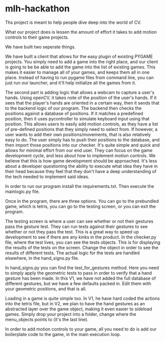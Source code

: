 # mlh-hackathon


Ths project is meant to help people dive deep into the world of CV.

What our project does is lessen the amount of effort it takes to add motion controls to their game projects.

We have built two seperate things.

We have built a client that allows for the easy plugin of existing PYGAME projects. You simply need to add a game into the right place, and our client is going to be
be able to add the game into the list of existing games. This makes it easier to manage all of your games, and keeps them all in one place. Instead of
having to run pygame files from command line, you can just run our launcher, and it'll help initialize all the games from it.

The second part is adding logic that allows a webcam to capture a user's hands. Using openCV, it takes note of the position of the user's hands. If it sees that the
player's hands are oriented in a certain way, then it sends that to the backend logic of our program. The backend then checks the positions against a database
of positions. If it matches a predefined position, then it uses pycontroller to simulate keyboard input using that position. This allows users to easily add motion
controls, as they have a list of pre-defined positions that they simply need to select from. If however, a user wants to add their own positions/movements, that is also
relatively easy to do. The user simply has to push their positions to the database, and then import those positions into our checker. It's quite simple and quick
and allows for minimal effort from our end user. They can focus on the game development cycle, and less about how to implement motion controls. We believe
that this is how game development should be approached. It's less about a developer questioning the ability to execute what idea they have in their head because
they feel that they don't have a deep understanding of the tech needed to implement said ideas. 


In order to run our program install the requirements.txt. Then execute the mainlogic.py file.


Once in the program, there are three options. You can go to the prebundled game, which is tetris, you can go to the testing screen, or you can exit the program.




The testing screen is where a user can see whether or not their gestures pass the gesture test. They can run tests against their gestures to see whether or not they
pass the test. This is a great way to speed up development to see if there are any kinks in the product. In the checker.py file, where the test lives, you can see
the tests objects. This is for displaying the results of the tests on the screen. Change the object in order to see the results of different tests. The actual logic for the tests are handled elsewhere, in the hand_signs.py file.


In hand_signs.py you can find the test_for_gestures method. Here you need to simply apply the geometric tests to pass in order to verify that a hand gesture has been
made. In this V1, we have not added the full database of different gestures, but we have a few defaults packed in. Edit them with your geometric positions, and that is all.


Loading in a game is quite simple too. In V1, he have hard coded the actions into the tetris file, but in V2, we plan to have the hand gestures as an abstracted layer over the game object, making it even easier to sideload games. Simply drop your project into a folder, change where the menu_objects points to (it's the last line).


In order to add motion controls to your game, all you need to do is add our boilerplate code to the game, in the main execution loop. 










